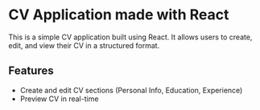 # CV Application made with React

This is a simple CV application built using React. It allows users to create, edit, and view their CV in a structured format.

## Features

- Create and edit CV sections (Personal Info, Education, Experience)
- Preview CV in real-time